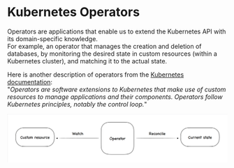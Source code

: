 # Kubernetes Operators

Operators are applications that enable us to extend the Kubernetes API with its domain-specific knowledge.  
For example, an operator that manages the creation and deletion of databases, by monitoring the desired state in custom resources (within a Kubernetes cluster), and matching it to the actual state.

Here is another description of operators from the [Kubernetes documentation](https://kubernetes.io/docs/concepts/extend-kubernetes/operator/):  
"_Operators are software extensions to Kubernetes that make use of custom resources to manage applications and their components. Operators follow Kubernetes principles, notably the control loop._"

![k8s operator](./images/k8s-workshop-operator.png "k8s operator")
